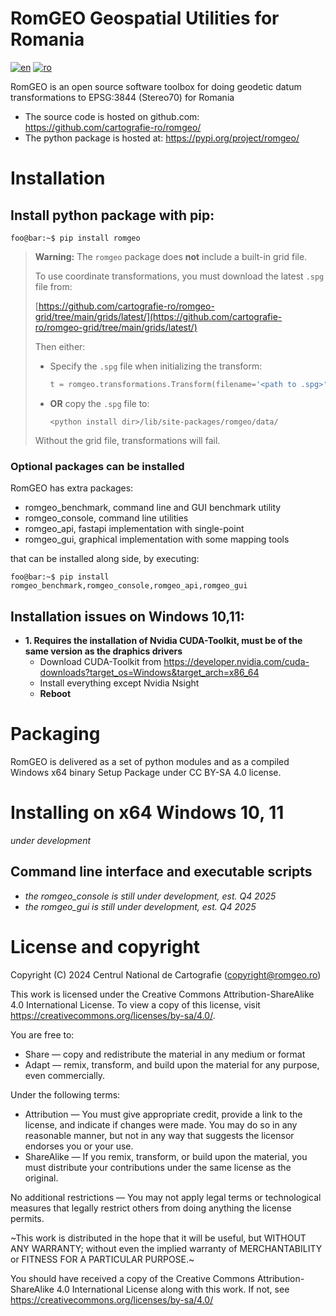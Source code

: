 # RomGEO Geospatial Utilities for Romania

[![en](https://img.shields.io/badge/lang-en-red.svg)](https://github.com/cartografie-ro/romgeo/blob/main/README.md)
[![ro](https://img.shields.io/badge/lang-ro-green.svg)](https://github.com/cartografie-ro/romgeo/blob/main/README.ro.md)

RomGEO is an open source software toolbox for doing geodetic datum transformations to EPSG:3844 (Stereo70) for Romania  

 - The source code is hosted on github.com:
    <https://github.com/cartografie-ro/romgeo/>   
 - The python package is hosted at:
    <https://pypi.org/project/romgeo/>

# Installation

## Install python package with pip:
```console
foo@bar:~$ pip install romgeo
```

> **Warning:** The `romgeo` package does **not** include a built-in grid file.
>
> To use coordinate transformations, you must download the latest `.spg` file from:
>
> [https://github.com/cartografie-ro/romgeo-grid/tree/main/grids/latest/](https://github.com/cartografie-ro/romgeo-grid/tree/main/grids/latest/)
>
> Then either:
>
> - Specify the `.spg` file when initializing the transform:
>   ```python
>   t = romgeo.transformations.Transform(filename='<path to .spg>')
>   ```
>
> - **OR** copy the `.spg` file to:
>   ```
>   <python install dir>/lib/site-packages/romgeo/data/
>   ```
>
> Without the grid file, transformations will fail.


### Optional packages can be installed
RomGEO has extra packages:
- romgeo_benchmark, command line and GUI benchmark utility
- romgeo_console, command line utilities 
- romgeo_api, fastapi implementation with single-point
- romgeo_gui, graphical implementation with some mapping tools
   
that can be installed along side, by executing:

```console
foo@bar:~$ pip install romgeo_benchmark,romgeo_console,romgeo_api,romgeo_gui
```
 
## Installation issues on Windows 10,11:
* **1. Requires the  installation of Nvidia CUDA-Toolkit, must be of the same version as the draphics drivers**
  - Download CUDA-Toolkit from <https://developer.nvidia.com/cuda-downloads?target_os=Windows&target_arch=x86_64>
  - Install everything except Nvidia Nsight
  - **Reboot**

# Packaging
RomGEO is delivered as a set of python modules and as a compiled Windows x64 binary Setup Package under CC BY-SA 4.0 license.

# Installing on x64 Windows 10, 11
*under development*

  
## Command line interface and executable scripts
* *the romgeo_console is still under development, est. Q4 2025*
* *the romgeo_gui is still under development, est. Q4 2025*
  
# License and copyright

Copyright (C) 2024 Centrul National de Cartografie
(<copyright@romgeo.ro>)

This work is licensed under the Creative Commons Attribution-ShareAlike 4.0 International License. To view a copy of this license, visit https://creativecommons.org/licenses/by-sa/4.0/.

You are free to:
* Share — copy and redistribute the material in any medium or format
* Adapt — remix, transform, and build upon the material for any purpose, even commercially.

Under the following terms:

* Attribution — You must give appropriate credit, provide a link to the license, and indicate if changes were made. You may do so in any reasonable manner, but not in any way that suggests the licensor endorses you or your use.
* ShareAlike — If you remix, transform, or build upon the material, you must distribute your contributions under the same license as the original.

No additional restrictions — You may not apply legal terms or technological measures that legally restrict others from doing anything the license permits.

~This work is distributed in the hope that it will be useful, but WITHOUT ANY WARRANTY; without even the implied warranty of MERCHANTABILITY or FITNESS FOR A PARTICULAR PURPOSE.~

You should have received a copy of the Creative Commons Attribution-ShareAlike 4.0 International License along with this work. If not, see <https://creativecommons.org/licenses/by-sa/4.0/>
